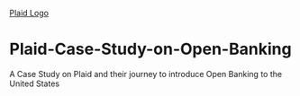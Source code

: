 [Plaid Logo](https://www.google.com/url?sa=i&url=https%3A%2F%2Fwww.logo.wine%2Flogo%2FPlaid_(company)&psig=AOvVaw3sW1yWTjzFqmX37iK75v1m&ust=1628973418881000&source=images&cd=vfe&ved=0CAsQjRxqFwoTCKDl8oHtrvICFQAAAAAdAAAAABAj)
# Plaid-Case-Study-on-Open-Banking
A Case Study on Plaid and their journey to introduce Open Banking to the United States
